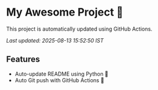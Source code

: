 # My Awesome Project 🚀

This project is automatically updated using GitHub Actions.

_Last updated: 2025-08-13 15:52:50 IST_

## Features
- Auto-update README using Python 🐍
- Auto Git push with GitHub Actions 🤖
